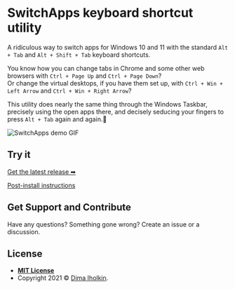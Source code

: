 # SwitchApps keyboard shortcut utility

A ridiculous way to switch apps for Windows 10 and 11 with the standard `Alt + Tab` and `Alt + Shift + Tab` keyboard shortcuts.

You know how you can change tabs in Chrome and some other web browsers with `Ctrl + Page Up` and `Ctrl + Page Down`?  
Or change the virtual desktops, if you have them set up, with `Ctrl + Win + Left Arrow` and `Ctrl + Win + Right Arrow`?

This utility does nearly the same thing through the Windows Taskbar, precisely using the open apps there, and decisely seducing your fingers to press `Alt + Tab` again and again.🤤

![SwitchApps demo GIF](/../assets/readme/demo.gif?raw=true "SwitchApps demo GIF")  

## Try it

[Get the latest release ➡](https://github.com/dima-iholkin/SwitchApps/releases/latest)

[Post-install instructions](https://github.com/dima-iholkin/SwitchApps/blob/dev_24_dotnet-installer/docs/Post-Install.md)

## Get Support and Contribute

Have any questions? Something gone wrong? Create an issue or a discussion.

## License

* **[MIT License](http://opensource.org/licenses/mit-license.php)**
* Copyright 2021 © <a href="https://github.com/dima-iholkin" target="_blank">Dima Iholkin</a>.

